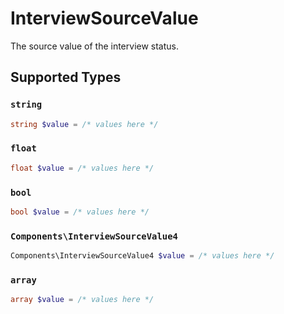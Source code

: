 # InterviewSourceValue

The source value of the interview status.


## Supported Types

### `string`

```php
string $value = /* values here */
```

### `float`

```php
float $value = /* values here */
```

### `bool`

```php
bool $value = /* values here */
```

### `Components\InterviewSourceValue4`

```php
Components\InterviewSourceValue4 $value = /* values here */
```

### `array`

```php
array $value = /* values here */
```


